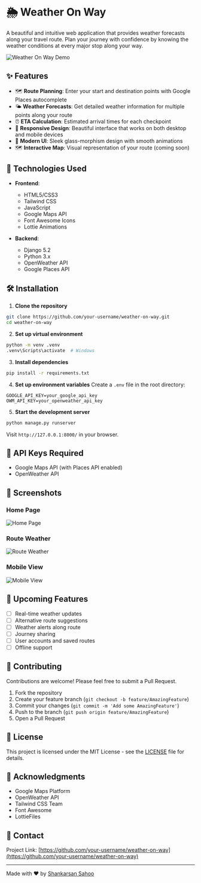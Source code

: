 # 🌦️ Weather On Way

A beautiful and intuitive web application that provides weather forecasts along your travel route. Plan your journey with confidence by knowing the weather conditions at every major stop along your way.

![Weather On Way Demo](demo-screenshot.png)

## ✨ Features

- 🗺️ **Route Planning**: Enter your start and destination points with Google Places autocomplete
- 🌤️ **Weather Forecasts**: Get detailed weather information for multiple points along your route
- ⏰ **ETA Calculation**: Estimated arrival times for each checkpoint
- 📱 **Responsive Design**: Beautiful interface that works on both desktop and mobile devices
- 🎨 **Modern UI**: Sleek glass-morphism design with smooth animations
- 🗺️ **Interactive Map**: Visual representation of your route (coming soon)

## 🚀 Technologies Used

- **Frontend**:
  - HTML5/CSS3
  - Tailwind CSS
  - JavaScript
  - Google Maps API
  - Font Awesome Icons
  - Lottie Animations

- **Backend**:
  - Django 5.2
  - Python 3.x
  - OpenWeather API
  - Google Places API

## 🛠️ Installation

1. **Clone the repository**
```bash
git clone https://github.com/your-username/weather-on-way.git
cd weather-on-way
```

2. **Set up virtual environment**
```bash
python -m venv .venv
.venv\Scripts\activate  # Windows
```

3. **Install dependencies**
```bash
pip install -r requirements.txt
```

4. **Set up environment variables**
Create a `.env` file in the root directory:
```env
GOOGLE_API_KEY=your_google_api_key
OWM_API_KEY=your_openweather_api_key
```



5. **Start the development server**
```bash
python manage.py runserver
```

Visit `http://127.0.0.1:8000/` in your browser.

## 🔑 API Keys Required

- Google Maps API (with Places API enabled)
- OpenWeather API

## 📱 Screenshots

### Home Page
![Home Page](screenshots/home.png)

### Route Weather
![Route Weather](screenshots/route.png)

### Mobile View
![Mobile View](screenshots/mobile.png)

## 🔮 Upcoming Features

- [ ] Real-time weather updates
- [ ] Alternative route suggestions
- [ ] Weather alerts along route
- [ ] Journey sharing
- [ ] User accounts and saved routes
- [ ] Offline support

## 🤝 Contributing

Contributions are welcome! Please feel free to submit a Pull Request.

1. Fork the repository
2. Create your feature branch (`git checkout -b feature/AmazingFeature`)
3. Commit your changes (`git commit -m 'Add some AmazingFeature'`)
4. Push to the branch (`git push origin feature/AmazingFeature`)
5. Open a Pull Request

## 📝 License

This project is licensed under the MIT License - see the [LICENSE](LICENSE) file for details.

## 👏 Acknowledgments

- Google Maps Platform
- OpenWeather API
- Tailwind CSS Team
- Font Awesome
- LottieFiles

## 📧 Contact



Project Link: [https://github.com/your-username/weather-on-way](https://github.com/your-username/weather-on-way)

---

Made with ❤️ by [Shankarsan Sahoo](https://github.com/your-username)
